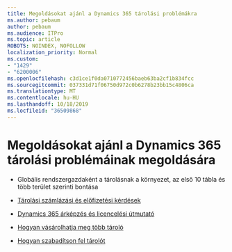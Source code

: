 ```yaml
---
title: Megoldásokat ajánl a Dynamics 365 tárolási problémákra
ms.author: pebaum
author: pebaum
ms.audience: ITPro
ms.topic: article
ROBOTS: NOINDEX, NOFOLLOW
localization_priority: Normal
ms.custom:
- "1429"
- "6200006"
ms.openlocfilehash: c3d1ce1f0da0710772456baeb63ba2cf1b834fcc
ms.sourcegitcommit: 037331d71f06750d972c0b6278b23bb15c4806ca
ms.translationtype: MT
ms.contentlocale: hu-HU
ms.lasthandoff: 10/18/2019
ms.locfileid: "36509868"
---
```

# <a name="recommend-solutions-for-dynamics-365-storage-issues"></a>Megoldásokat ajánl a Dynamics 365 tárolási problémáinak megoldására

* Globális rendszergazdaként a tárolásnak a környezet, az első 10 tábla és több terület szerinti bontása

* [Tárolási számlázási és előfizetési kérdések](https://docs.microsoft.com/dynamics365/customer-engagement/admin/contact-information-microsoft-dynamics-365-online-billing-support)

* [Dynamics 365 árképzés és licencelési útmutató](https://dynamics.microsoft.com/pricing/)

* [Hogyan vásárolhatja meg több tároló](https://docs.microsoft.com/dynamics365/customer-engagement/admin/manage-storage#add-storage-to-dynamics-365-online)

* [Hogyan szabadítson fel tárolót](https://docs.microsoft.com/dynamics365/customer-engagement/admin/free-storage-space)
